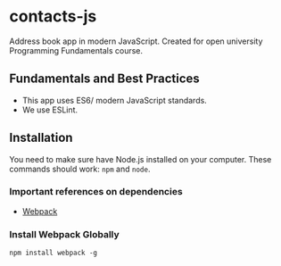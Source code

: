 # contacts-js
Address book app in modern JavaScript. Created for open university Programming Fundamentals course.

## Fundamentals and Best Practices

* This app uses ES6/ modern JavaScript standards.
* We use ESLint.

## Installation

You need to make sure have Node.js installed on your computer. These commands should work: `npm` and `node`.

### Important references on dependencies

* <a href="https://webpack.github.io/docs/tutorials/getting-started/" target="_blank">Webpack</a>

### Install Webpack Globally

```
npm install webpack -g
```
